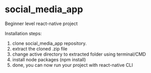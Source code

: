 # social_media_app
Beginner level react-native project

Installation steps:
 1) clone social_media_app repository.
 2) extract the cloned .zip file
 3) change active directory to extracted folder using terminal/CMD
 4) install node packages (npm install)
 5) done, you can now run your project with react-native CLI

